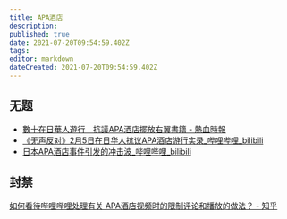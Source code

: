 ```yaml
---
title: APA酒店
description: 
published: true
date: 2021-07-20T09:54:59.402Z
tags: 
editor: markdown
dateCreated: 2021-07-20T09:54:59.402Z
---
```


## 无题

+ [數十在日華人遊行　抗議APA酒店擺放右翼書籍 - 熱血時報](https://web.archive.org/web/20170205134349/http://www.passiontimes.hk/article/02-05-2017/35694)
+ [《无声反对》2月5日在日华人抗议APA酒店游行实录_哔哩哔哩_bilibili](https://archive.is/fAIM1 "https://www.bilibili.com/video/av8518384/")
+ [日本APA酒店事件引发的冲击波_哔哩哔哩_bilibili](https://archive.is/ckW21 "https://www.bilibili.com/video/BV1Ps41187N3/")

## 封禁

[如何看待哔哩哔哩处理有关 APA酒店视频时的限制评论和播放的做法？ - 知乎](https://web.archive.org/web/20210720053232/https://www.zhihu.com/question/54840785)
